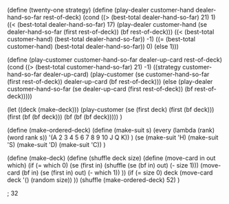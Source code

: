 (define (twenty-one strategy)
  (define (play-dealer customer-hand dealer-hand-so-far rest-of-deck)
    (cond ((> (best-total dealer-hand-so-far) 21) 1)
	  ((< (best-total dealer-hand-so-far) 17)
	   (play-dealer customer-hand
			(se dealer-hand-so-far (first rest-of-deck))
			(bf rest-of-deck)))
	  ((< (best-total customer-hand) (best-total dealer-hand-so-far)) -1)
	  ((= (best-total customer-hand) (best-total dealer-hand-so-far)) 0)
	  (else 1)))

  (define (play-customer customer-hand-so-far dealer-up-card rest-of-deck)
    (cond ((> (best-total customer-hand-so-far) 21) -1)
	  ((strategy customer-hand-so-far dealer-up-card)
	   (play-customer (se customer-hand-so-far (first rest-of-deck))
			  dealer-up-card
			  (bf rest-of-deck)))
	  (else
	   (play-dealer customer-hand-so-far
			(se dealer-up-card (first rest-of-deck))
			(bf rest-of-deck)))))

  (let ((deck (make-deck)))
    (play-customer (se (first deck) (first (bf deck)))
		   (first (bf (bf deck)))
		   (bf (bf (bf deck))))) )

(define (make-ordered-deck)
  (define (make-suit s)
    (every (lambda (rank) (word rank s)) '(A 2 3 4 5 6 7 8 9 10 J Q K)) )
  (se (make-suit 'H) (make-suit 'S) (make-suit 'D) (make-suit 'C)) )

(define (make-deck)
  (define (shuffle deck size)
    (define (move-card in out which)
      (if (= which 0)
	  (se (first in) (shuffle (se (bf in) out) (- size 1)))
	  (move-card (bf in) (se (first in) out) (- which 1)) ))
    (if (= size 0)
	deck
    	(move-card deck '() (random size)) ))
  (shuffle (make-ordered-deck) 52) )















;                                      32